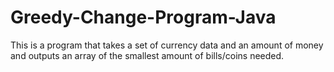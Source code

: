 # Greedy-Change-Program-Java
This is a program that takes a set of currency data and an amount of money and outputs an array of the smallest amount of bills/coins needed.
